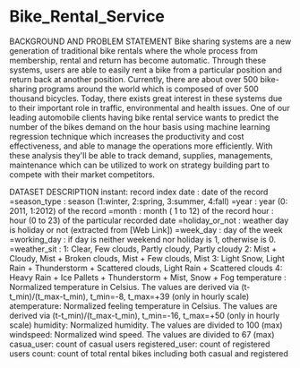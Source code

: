# Bike_Rental_Service

BACKGROUND AND PROBLEM STATEMENT
Bike sharing systems are a new generation of traditional bike rentals where the whole process from membership, rental and return has become automatic. Through these systems, users are able to easily rent a bike from a particular position and return back at another position. Currently, there are about over 500 bike-sharing programs around the world which is composed of over 500 thousand bicycles. Today, there exists great interest in these systems due to their important role in traffic, environmental and health issues.
One of our leading automobile clients having bike rental service wants to predict the number of the bikes demand on the hour basis using machine learning regression technique which increases the productivity and cost effectiveness, and able to manage the operations more efficiently. With these analysis they'll be able to track demand, supplies, managements, maintenance which can be utilized to work on strategy building part to compete with their market competitors.

DATASET DESCRIPTION
instant: record index
date : date of the record
=season_type : season (1:winter, 2:spring, 3:summer, 4:fall)
=year : year (0: 2011, 1:2012) of the record
=month : month ( 1 to 12) of the record
hour : hour (0 to 23) of the particular recorded date
=holiday_or_not : weather day is holiday or not (extracted from [Web Link])
=week_day : day of the week
=working_day : if day is neither weekend nor holiday is 1, otherwise is 0.
=weather_sit : 1: Clear, Few clouds, Partly cloudy, Partly cloudy 2: Mist + Cloudy, Mist + Broken clouds, Mist + Few clouds, Mist 3: Light Snow, Light Rain + Thunderstorm + Scattered clouds, Light Rain + Scattered clouds 4: Heavy Rain + Ice Pallets + Thunderstorm + Mist, Snow + Fog
temperature : Normalized temperature in Celsius. The values are derived via (t-t_min)/(t_max-t_min), t_min=-8, t_max=+39 (only in hourly scale)
atemperature: Normalized feeling temperature in Celsius. The values are derived via (t-t_min)/(t_max-t_min), t_min=-16, t_max=+50 (only in hourly scale)
humidity: Normalized humidity. The values are divided to 100 (max)
windspeed: Normalized wind speed. The values are divided to 67 (max)
casua_user: count of casual users
registered_user: count of registered users
count: count of total rental bikes including both casual and registered
